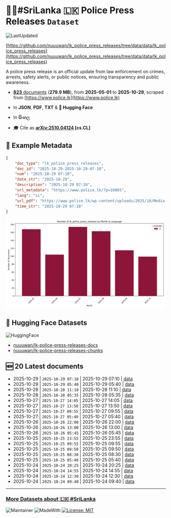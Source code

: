 # 👮‍♂️#SriLanka 🇱🇰 Police Press Releases `Dataset`

![LastUpdated](https://img.shields.io/badge/last_updated-2025--10--30_06:33:06-green)

[https://github.com/nuuuwan/lk_police_press_releases/tree/data/data/lk_police_press_releases](https://github.com/nuuuwan/lk_police_press_releases/tree/data/data/lk_police_press_releases)

A police press release is an official update from law enforcement on crimes, arrests, safety alerts, or public notices, ensuring transparency and public awareness.

- [**823** documents](https://github.com/nuuuwan/lk_police_press_releases/tree/data/data/lk_police_press_releases) (**279.9 MB**), from **2025-05-01** to **2025-10-29**, scraped from [https://www.police.lk](https://www.police.lk)

- In **JSON**, **PDF**, **TXT** & **🤗 Hugging Face**

- In **සිංහල**

- 🎓 Cite as **[arXiv:2510.04124](https://arxiv.org/abs/2510.04124) [cs.CL]**

## 📝 Example Metadata

```json
{
    "doc_type": "lk_police_press_releases",
    "doc_id": "2025-10-29-2025-10-29-07-10",
    "num": "2025-10-29 07:10",
    "date_str": "2025-10-29",
    "description": "2025-10-29 07:10",
    "url_metadata": "https://www.police.lk/?p=16065",
    "lang": "si",
    "url_pdf": "https://www.police.lk/wp-content/uploads/2025/10/Media-on-2025.10.29-at-0710_compressed.pdf",
    "time_str": "2025-10-29 07:10"
}
```

![Chart](https://raw.githubusercontent.com/nuuuwan/lk_police_press_releases/refs/heads/data/data/lk_police_press_releases/docs_by_month_and_lang.png)

## 🤗 Hugging Face Datasets

![HuggingFace](https://img.shields.io/badge/-HuggingFace-FDEE21?style=for-the-badge&logo=HuggingFace)

- [nuuuwan/lk-police-press-releases-docs](https://huggingface.co/datasets/nuuuwan/lk-police-press-releases-docs)
- [nuuuwan/lk-police-press-releases-chunks](https://huggingface.co/datasets/nuuuwan/lk-police-press-releases-chunks)

## 🆕 20 Latest documents

- 2025-10-29 | `2025-10-29 07:10` | 2025-10-29 07:10 | [data](https://github.com/nuuuwan/lk_police_press_releases/tree/data/data/lk_police_press_releases/2020s/2025/2025-10-29-2025-10-29-07-10)
- 2025-10-29 | `2025-10-29 05:40` | 2025-10-29 05:40 | [data](https://github.com/nuuuwan/lk_police_press_releases/tree/data/data/lk_police_press_releases/2020s/2025/2025-10-29-2025-10-29-05-40)
- 2025-10-28 | `2025-10-28 11:10` | 2025-10-28 11:10 | [data](https://github.com/nuuuwan/lk_police_press_releases/tree/data/data/lk_police_press_releases/2020s/2025/2025-10-28-2025-10-28-11-10)
- 2025-10-28 | `2025-10-28 05:35` | 2025-10-28 05:35 | [data](https://github.com/nuuuwan/lk_police_press_releases/tree/data/data/lk_police_press_releases/2020s/2025/2025-10-28-2025-10-28-05-35)
- 2025-10-27 | `2025-10-27 14:05` | 2025-10-27 14:05 | [data](https://github.com/nuuuwan/lk_police_press_releases/tree/data/data/lk_police_press_releases/2020s/2025/2025-10-27-2025-10-27-14-05)
- 2025-10-27 | `2025-10-27 13:50` | 2025-10-27 13:50 | [data](https://github.com/nuuuwan/lk_police_press_releases/tree/data/data/lk_police_press_releases/2020s/2025/2025-10-27-2025-10-27-13-50)
- 2025-10-27 | `2025-10-27 09:55` | 2025-10-27 09:55 | [data](https://github.com/nuuuwan/lk_police_press_releases/tree/data/data/lk_police_press_releases/2020s/2025/2025-10-27-2025-10-27-09-55)
- 2025-10-27 | `2025-10-27 05:40` | 2025-10-27 05:40 | [data](https://github.com/nuuuwan/lk_police_press_releases/tree/data/data/lk_police_press_releases/2020s/2025/2025-10-27-2025-10-27-05-40)
- 2025-10-26 | `2025-10-26 22:00` | 2025-10-26 22:00 | [data](https://github.com/nuuuwan/lk_police_press_releases/tree/data/data/lk_police_press_releases/2020s/2025/2025-10-26-2025-10-26-22-00)
- 2025-10-26 | `2025-10-26 13:00` | 2025-10-26 13:00 | [data](https://github.com/nuuuwan/lk_police_press_releases/tree/data/data/lk_police_press_releases/2020s/2025/2025-10-26-2025-10-26-13-00)
- 2025-10-26 | `2025-10-26 05:45` | 2025-10-26 05:45 | [data](https://github.com/nuuuwan/lk_police_press_releases/tree/data/data/lk_police_press_releases/2020s/2025/2025-10-26-2025-10-26-05-45)
- 2025-10-25 | `2025-10-25 23:55` | 2025-10-25 23:55 | [data](https://github.com/nuuuwan/lk_police_press_releases/tree/data/data/lk_police_press_releases/2020s/2025/2025-10-25-2025-10-25-23-55)
- 2025-10-25 | `2025-10-25 09:55` | 2025-10-25 09:55 | [data](https://github.com/nuuuwan/lk_police_press_releases/tree/data/data/lk_police_press_releases/2020s/2025/2025-10-25-2025-10-25-09-55)
- 2025-10-25 | `2025-10-25 09:50` | 2025-10-25 09:50 | [data](https://github.com/nuuuwan/lk_police_press_releases/tree/data/data/lk_police_press_releases/2020s/2025/2025-10-25-2025-10-25-09-50)
- 2025-10-25 | `2025-10-25 08:30` | 2025-10-25 08:30 | [data](https://github.com/nuuuwan/lk_police_press_releases/tree/data/data/lk_police_press_releases/2020s/2025/2025-10-25-2025-10-25-08-30)
- 2025-10-25 | `2025-10-25 05:40` | 2025-10-25 05:40 | [data](https://github.com/nuuuwan/lk_police_press_releases/tree/data/data/lk_police_press_releases/2020s/2025/2025-10-25-2025-10-25-05-40)
- 2025-10-24 | `2025-10-24 20:25` | 2025-10-24 20:25 | [data](https://github.com/nuuuwan/lk_police_press_releases/tree/data/data/lk_police_press_releases/2020s/2025/2025-10-24-2025-10-24-20-25)
- 2025-10-24 | `2025-10-24 14:55` | 2025-10-24 14:55 | [data](https://github.com/nuuuwan/lk_police_press_releases/tree/data/data/lk_police_press_releases/2020s/2025/2025-10-24-2025-10-24-14-55)
- 2025-10-24 | `2025-10-24 12:30` | 2025-10-24 12:30 | [data](https://github.com/nuuuwan/lk_police_press_releases/tree/data/data/lk_police_press_releases/2020s/2025/2025-10-24-2025-10-24-12-30)
- 2025-10-24 | `2025-10-24 09:40` | 2025-10-24 09:40 | [data](https://github.com/nuuuwan/lk_police_press_releases/tree/data/data/lk_police_press_releases/2020s/2025/2025-10-24-2025-10-24-09-40)

---

### [More Datasets about 🇱🇰 #SriLanka](https://github.com/nuuuwan/lk_datasets)

![Maintainer](https://img.shields.io/badge/maintainer-nuuuwan-red)
![MadeWith](https://img.shields.io/badge/made_with-python-blue)
[![License: MIT](https://img.shields.io/badge/License-MIT-yellow.svg)](https://opensource.org/licenses/MIT)
